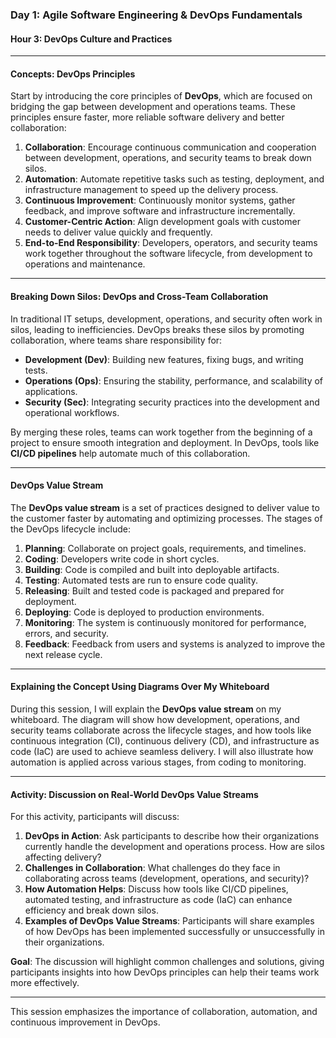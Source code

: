 ### **Day 1: Agile Software Engineering & DevOps Fundamentals**

#### **Hour 3: DevOps Culture and Practices**

---

#### **Concepts: DevOps Principles**

Start by introducing the core principles of **DevOps**, which are focused on bridging the gap between development and operations teams. These principles ensure faster, more reliable software delivery and better collaboration:

1. **Collaboration**: Encourage continuous communication and cooperation between development, operations, and security teams to break down silos.
2. **Automation**: Automate repetitive tasks such as testing, deployment, and infrastructure management to speed up the delivery process.
3. **Continuous Improvement**: Continuously monitor systems, gather feedback, and improve software and infrastructure incrementally.
4. **Customer-Centric Action**: Align development goals with customer needs to deliver value quickly and frequently.
5. **End-to-End Responsibility**: Developers, operators, and security teams work together throughout the software lifecycle, from development to operations and maintenance.

---

#### **Breaking Down Silos: DevOps and Cross-Team Collaboration**

In traditional IT setups, development, operations, and security often work in silos, leading to inefficiencies. DevOps breaks these silos by promoting collaboration, where teams share responsibility for:

- **Development (Dev)**: Building new features, fixing bugs, and writing tests.
- **Operations (Ops)**: Ensuring the stability, performance, and scalability of applications.
- **Security (Sec)**: Integrating security practices into the development and operational workflows.

By merging these roles, teams can work together from the beginning of a project to ensure smooth integration and deployment. In DevOps, tools like **CI/CD pipelines** help automate much of this collaboration.

---

#### **DevOps Value Stream**

The **DevOps value stream** is a set of practices designed to deliver value to the customer faster by automating and optimizing processes. The stages of the DevOps lifecycle include:

1. **Planning**: Collaborate on project goals, requirements, and timelines.
2. **Coding**: Developers write code in short cycles.
3. **Building**: Code is compiled and built into deployable artifacts.
4. **Testing**: Automated tests are run to ensure code quality.
5. **Releasing**: Built and tested code is packaged and prepared for deployment.
6. **Deploying**: Code is deployed to production environments.
7. **Monitoring**: The system is continuously monitored for performance, errors, and security.
8. **Feedback**: Feedback from users and systems is analyzed to improve the next release cycle.

---

#### **Explaining the Concept Using Diagrams Over My Whiteboard**

During this session, I will explain the **DevOps value stream** on my whiteboard. The diagram will show how development, operations, and security teams collaborate across the lifecycle stages, and how tools like continuous integration (CI), continuous delivery (CD), and infrastructure as code (IaC) are used to achieve seamless delivery. I will also illustrate how automation is applied across various stages, from coding to monitoring.

---

#### **Activity: Discussion on Real-World DevOps Value Streams**

For this activity, participants will discuss:

1. **DevOps in Action**: Ask participants to describe how their organizations currently handle the development and operations process. How are silos affecting delivery?
2. **Challenges in Collaboration**: What challenges do they face in collaborating across teams (development, operations, and security)?
3. **How Automation Helps**: Discuss how tools like CI/CD pipelines, automated testing, and infrastructure as code (IaC) can enhance efficiency and break down silos.
4. **Examples of DevOps Value Streams**: Participants will share examples of how DevOps has been implemented successfully or unsuccessfully in their organizations.

**Goal**: The discussion will highlight common challenges and solutions, giving participants insights into how DevOps principles can help their teams work more effectively.

---

This session emphasizes the importance of collaboration, automation, and continuous improvement in DevOps. 
